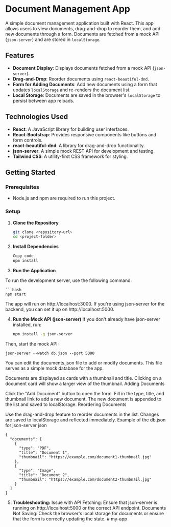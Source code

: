 # Document Management App

A simple document management application built with React. This app allows users to view documents, drag-and-drop to reorder them, and add new documents through a form. Documents are fetched from a mock API (`json-server`) and are stored in `localStorage`.

## Features

- **Document Display**: Displays documents fetched from a mock API (`json-server`).
- **Drag-and-Drop**: Reorder documents using `react-beautiful-dnd`.
- **Form for Adding Documents**: Add new documents using a form that updates `localStorage` and re-renders the document list.
- **Local Storage**: Documents are saved in the browser's `localStorage` to persist between app reloads.

## Technologies Used

- **React**: A JavaScript library for building user interfaces.
- **React-Bootstrap**: Provides responsive components like buttons and form controls.
- **react-beautiful-dnd**: A library for drag-and-drop functionality.
- **json-server**: A simple mock REST API for development and testing.
- **Tailwind CSS**: A utility-first CSS framework for styling.

## Getting Started

### Prerequisites

- Node.js and npm are required to run this project.

### Setup

1. **Clone the Repository**
   ```bash
   git clone <repository-url>
   cd <project-folder>
2. **Install Dependencies**
    ```bash
    Copy code
    npm install
3. **Run the Application**

To run the development server, use the following command:

    ```bash
    npm start
The app will run on http://localhost:3000. If you're using json-server for the backend, you can set it up on http://localhost:5000.

4. **Run the Mock API (json-server)** If you don't already have json-server installed, run:

    ```bash
    npm install -g json-server
Then, start the mock API:

    json-server --watch db.json --port 5000

You can edit the documents.json file to add or modify documents. This file serves as a simple mock database for the app.

Documents are displayed as cards with a thumbnail and title.
Clicking on a document card will show a larger view of the thumbnail.
Adding Documents

Click the "Add Document" button to open the form.
Fill in the type, title, and thumbnail link to add a new document.
The new document is appended to the list and saved to localStorage.
Reordering Documents

Use the drag-and-drop feature to reorder documents in the list.
Changes are saved to localStorage and reflected immediately.
Example of the db.json for json-server
json
```
{
  "documents": [
    {
      "type": "PDF",
      "title": "Document 1",
      "thumbnail": "https://example.com/document1-thumbnail.jpg"
    },
    {
      "type": "Image",
      "title": "Document 2",
      "thumbnail": "https://example.com/document2-thumbnail.jpg"
    }
  ]
}
```
5. **Troubleshooting:**
Issue with API Fetching: Ensure that json-server is running on http://localhost:5000 or the correct API endpoint.
Documents Not Saving: Check the browser's local storage for documents or ensure that the form is correctly updating the state.
#   m y - a p p  
 